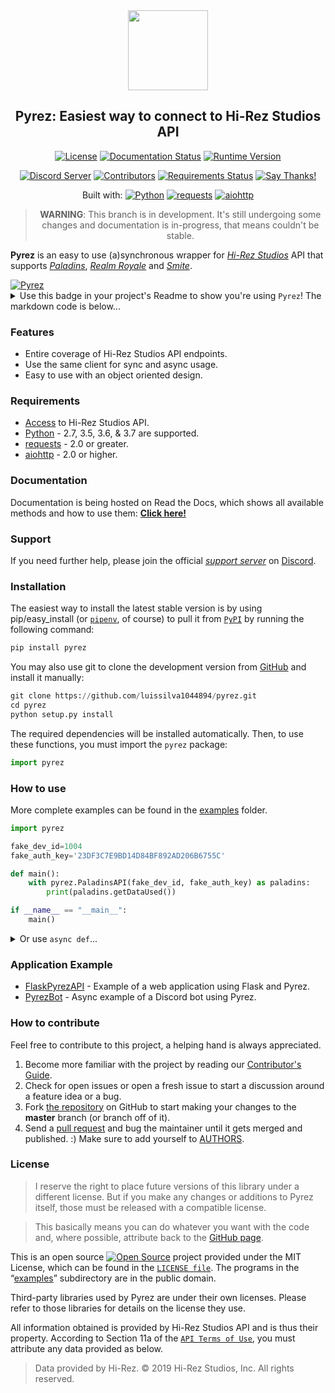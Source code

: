 <div  align="center">
<a href="https://github.com/luissilva1044894/Pyrez" title="Pyrez · Github repository" alt="Pyrez: Easiest way to connect to Hi-Rez Studios API!"><img src="https://raw.githubusercontent.com/luissilva1044894/Pyrez/gh-pages/assets/images/Pyrez.png" height="128" width="128"></a>

## Pyrez: Easiest way to connect to Hi-Rez Studios API
[![License](https://img.shields.io/github/license/luissilva1044894/Pyrez.svg?style=plastic&logoWidth=15)][license]
[![Documentation Status](https://readthedocs.org/projects/pyrez/badge/?version=latest)](https://pyrez.readthedocs.io/en/latest/?badge=latest)
[![Runtime Version](https://img.shields.io/pypi/pyversions/pyrez.svg?style=plastic&logo=python&logoWidth=15&logoColor=white)][pyrez-pypi]

[![Discord Server](https://img.shields.io/discord/549020573846470659.svg?style=plastic&logo=discord&logoWidth=15)][support-server-discord]
[![Contributors](https://img.shields.io/github/contributors/luissilva1044894/Pyrez.svg?style=plastic&logo=github&logoWidth=15)](https://github.com/luissilva1044894/Pyrez/graphs/contributors "Contributors")
[![Requirements Status](https://requires.io/github/luissilva1044894/Pyrez/requirements.svg?branch=master)](https://requires.io/github/luissilva1044894/Pyrez/requirements/?branch=master)
[![Say Thanks!](https://img.shields.io/badge/Say%20Thanks-!-1EAEDB.svg)](https://saythanks.io/to/luissilva1044894 "Say Thanks!")

Built with: [![Python](https://img.shields.io/badge/Python-3.7.3-blue.svg?style=plastic&logo=python&logoWidth=15&logoColor=white)](https://www.python.org/ "Requires Python 2.7 or 3.x (3.5 or higher)")
[![requests](https://img.shields.io/badge/requests-2.22.0-orange.svg?style=plastic)](https://2.python-requests.org/en/stable/ "Requires requests 2.22 or greater")
[![aiohttp](https://img.shields.io/badge/aiohttp-3.5.4-orange.svg?style=plastic)](https://docs.aiohttp.org/en/stable/ "Requires aiohttp 2.0 or higher")

> **WARNING**: This branch is in development. It's still undergoing some changes and documentation is in-progress, that means couldn't be stable.

</div>

**Pyrez** is an easy to use (a)synchronous wrapper for [*Hi-Rez Studios*](https://www.hirezstudios.com "Hi-Rez Studios") API that supports [*Paladins*](https://www.paladins.com "Paladins Game"), [*Realm Royale*](https://www.realmroyale.com "Realm Royale Game") and [*Smite*](https://www.smitegame.com "Smite Game").

<a href="https://github.com/luissilva1044894/pyrez" title="Pyrez" target="_blank">
  <img alt="Pyrez" src="https://img.shields.io/badge/Using-Pyrez-00bb88.svg?logo=python&logoWidth=20&logoColor=white&style=plastic">
</a>
<details markdown="1">
<summary>Use this badge in your project's Readme to show you're using <code>Pyrez</code>! The markdown code is below...</summary>

```markdown hl_lines="7 12"
[![Pyrez](https://img.shields.io/badge/Using-Pyrez-00bb88.svg?logo=python&logoWidth=20&logoColor=white&style=plastic)](https://github.com/luissilva1044894/pyrez)
```

</details>

### Features
 * Entire coverage of Hi-Rez Studios API endpoints.
 * Use the same client for sync and async usage.
 * Easy to use with an object oriented design.

### Requirements
 * [Access](https://pyrez.readthedocs.io/en/latest/getting_started.html#registration "Form access to Hi-Rez Studios API") to Hi-Rez Studios API.
 * [Python](https://www.python.org/) - 2.7, 3.5, 3.6, & 3.7 are supported.
 * [requests](https://2.python-requests.org/en/stable/) - 2.0 or greater.
 * [aiohttp](https://docs.aiohttp.org/en/stable/) - 2.0 or higher.

### Documentation
Documentation is being hosted on Read the Docs, which shows all available methods and how to use them: [**Click here!**](https://pyrez.readthedocs.io/en/latest/ "Pyrez · Documentation")

### Support
If you need further help, please join the official [*support server*][support-server-discord] on [Discord](https://discordapp.com/ "Discord App").

### Installation
The easiest way to install the latest stable version is by using pip/easy_install (or [`pipenv`](https://docs.pipenv.org), of course) to pull it from [`PyPI`](https://pypi.org "Python's package manager") by running the following command:

```py
pip install pyrez
```

You may also use git to clone the development version from [GitHub][github-repo] and install it manually:

```py
git clone https://github.com/luissilva1044894/pyrez.git
cd pyrez
python setup.py install
```
The required dependencies will be installed automatically.
Then, to use these functions, you must import the `pyrez` package:

```py
import pyrez
```

### How to use
More complete examples can be found in the [examples](./examples) folder.

```py
import pyrez

fake_dev_id=1004
fake_auth_key='23DF3C7E9BD14D84BF892AD206B6755C'

def main():
    with pyrez.PaladinsAPI(fake_dev_id, fake_auth_key) as paladins:
        print(paladins.getDataUsed())

if __name__ == "__main__":
	main()
```

<details markdown="1">
<summary>Or use <code>async def</code>...</summary>

If your code uses `async` / `await`, use `async def`:

```python hl_lines="7 12"
async def main(dev_id, auth_key):
   import pyrez
   async with pyrez.PaladinsAPI.Async(dev_id, auth_key) as paladins:
      print(await paladins.getDataUsed())

import asyncio

fake_dev_id=1004
fake_auth_key='23DF3C7E9BD14D84BF892AD206B6755C'

loop = asyncio.get_event_loop()
loop.run_until_complete(main(fake_dev_id, fake_auth_key))
```

</details>

### Application Example

 * [FlaskPyrezAPI](https://github.com/luissilva1044894/FlaskPyrezAPI) - Example of a web application using Flask and Pyrez.
 * [PyrezBot](https://github.com/luissilva1044894/PyrezBot) - Async example of a Discord bot using Pyrez.

### How to contribute

Feel free to contribute to this project, a helping hand is always appreciated.

 1. Become more familiar with the project by reading our [Contributor's Guide](./.github/CONTRIBUTING.md).
 2. Check for open issues or open a fresh issue to start a discussion around a feature idea or a bug.
 3. Fork [the repository][github-repo] on GitHub to start making your changes to the **master** branch (or branch off of it).
 4. Send a [pull request](https://help.github.com/en/articles/creating-a-pull-request-from-a-fork) and bug the maintainer until it gets merged and published. :) Make sure to add yourself to [AUTHORS](./AUTHORS.md).

### License
> I reserve the right to place future versions of this library under a different license. But if you make any changes or additions to Pyrez itself, those must be released with a compatible license.

> This basically means you can do whatever you want with the code and, where possible, attribute back to the [GitHub page][github-repo].

This is an open source [![Open Source](https://raw.githubusercontent.com/abhishekbanthia/Public-APIs/master/opensource.png)](https://www.opensource.org "See http://www.opensource.org for the Open Source Definition") project provided under the MIT License, which can be found in the [`LICENSE file`][license]. The programs in the “[examples](./examples)” subdirectory are in the public domain.

Third-party libraries used by Pyrez are under their own licenses. Please refer to those libraries for details on the license they use.

All information obtained is provided by Hi-Rez Studios API and is thus their property. According to Section 11a of the [`API Terms of Use`][api-terms-of-use], you must attribute any data provided as below.

> Data provided by Hi-Rez. © 2019 Hi-Rez Studios, Inc. All rights reserved.

[api-terms-of-use]: https://www.hirezstudios.com/wp-content/themes/hi-rez-studios/pdf/api-terms-of-use-agreement.pdf "Hi-Rez Studios API · Terms of Use"
[github-repo]: https://github.com/luissilva1044894/Pyrez "Pyrez · Github repository"
[license]: ./LICENSE "Pyrez · License"
[pyrez-pypi]: https://pypi.org/project/pyrez "Pyrez · PyPI"
[support-server-discord]: https://discord.gg/XkydRPS "Support Server · Discord"
